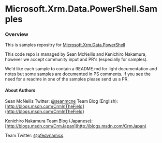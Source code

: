 # Microsoft.Xrm.Data.PowerShell.Samples

### Overview 
This is samples repositry for [Microsoft.Xrm.Data.PowerShell](https://github.com/seanmcne/Microsoft.Xrm.Data.PowerShell)

This code repo is managed by Sean McNellis and Kenichiro Nakamura, however we accept community input and PR's (especially for samples).

We'd like each sample to contain a README.md for light documentation and notes but some samples are documented in PS comments. If you see the need for a readme in one of the samples please send us a PR.   

#### About Authors
Sean McNellis
Twitter: [@seanmcne](https://twitter.com/seanmcne)
Team Blog (English): [http://blogs.msdn.com/CrmInTheField](http://blogs.msdn.com/CrmInTheField) 

Kenichiro Nakamura
Team Blog (Japanese): [http://blogs.msdn.com/CrmJapan](http://blogs.msdn.com/CrmJapan) 

Team Twitter: [@pfedynamics](https://twitter.com/pfedynamics)
